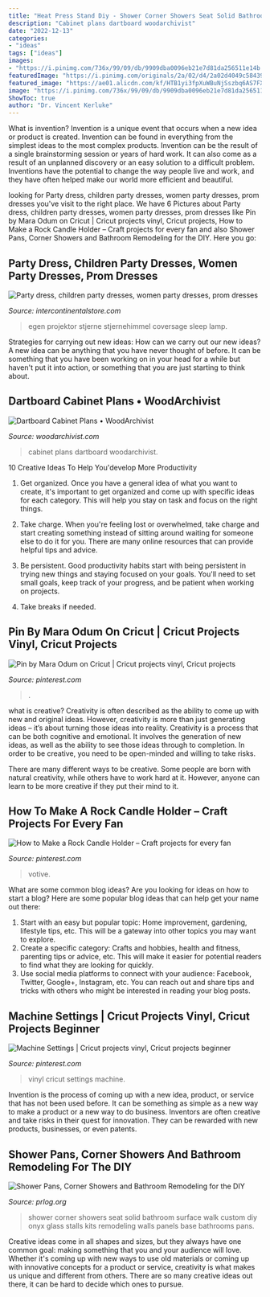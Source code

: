 ```yaml
---
title: "Heat Press Stand Diy - Shower Corner Showers Seat Solid Bathroom Surface Walk Custom Diy Onyx Glass Stalls Kits Remodeling Walls Panels Base Bathrooms Pans"
description: "Cabinet plans dartboard woodarchivist"
date: "2022-12-13"
categories:
- "ideas"
tags: ["ideas"]
images:
- "https://i.pinimg.com/736x/99/09/db/9909dba0096eb21e7d81da256511e14b.jpg"
featuredImage: "https://i.pinimg.com/originals/2a/02/d4/2a02d4049c58439e926e0454c91603be.jpg"
featured_image: "https://ae01.alicdn.com/kf/HTB1yi3fpXuWBuNjSszbq6AS7FXaq/Coversage-Rotating-Night-Light-Projector-Spin-Starry-Sky-Star-Master-Children-Kids-Baby-Sleep-Romantic-Led.jpg_640x640.jpg"
image: "https://i.pinimg.com/736x/99/09/db/9909dba0096eb21e7d81da256511e14b.jpg"
ShowToc: true
author: "Dr. Vincent Kerluke"
---
```



What is invention?
Invention is a unique event that occurs when a new idea or product is created. Invention can be found in everything from the simplest ideas to the most complex products. Invention can be the result of a single brainstorming session or years of hard work. It can also come as a result of an unplanned discovery or an easy solution to a difficult problem. Inventions have the potential to change the way people live and work, and they have often helped make our world more efficient and beautiful.

	

		
looking for Party dress, children party dresses, women party dresses, prom dresses you've visit to the right place. We have 6 Pictures about Party dress, children party dresses, women party dresses, prom dresses like Pin by Mara Odum on Cricut | Cricut projects vinyl, Cricut projects, How to Make a Rock Candle Holder – Craft projects for every fan and also Shower Pans, Corner Showers and Bathroom Remodeling for the DIY. Here you go:
		
    
## Party Dress, Children Party Dresses, Women Party Dresses, Prom Dresses

<img loading=lazy src="https://ae01.alicdn.com/kf/HTB1yi3fpXuWBuNjSszbq6AS7FXaq/Coversage-Rotating-Night-Light-Projector-Spin-Starry-Sky-Star-Master-Children-Kids-Baby-Sleep-Romantic-Led.jpg_640x640.jpg" onerror="this.onerror=null;this.src='https://tse4.mm.bing.net/th?id=OIP.1x8KYZcnzieUJeORe-n4FQHaHa&amp;pid=15.1';" alt="Party dress, children party dresses, women party dresses, prom dresses">

_Source: intercontinentalstore.com_

>egen projektor stjerne stjernehimmel coversage sleep lamp. 

	

Strategies for carrying out new ideas: How can we carry out our new ideas?
A new idea can be anything that you have never thought of before. It can be something that you have been working on in your head for a while but haven't put it into action, or something that you are just starting to think about.

    
## Dartboard Cabinet Plans • WoodArchivist

<img loading=lazy src="http://woodarchivist.com/wp-content/uploads/2015/12/394-Dartboard-Cabinet-Plans-4-1.jpg" onerror="this.onerror=null;this.src='https://tse1.mm.bing.net/th?id=OIP.ZBhGwMk6aGwEW0s1Bn8PkAHaJ9&amp;pid=15.1';" alt="Dartboard Cabinet Plans • WoodArchivist">

_Source: woodarchivist.com_

>cabinet plans dartboard woodarchivist. 

	

10 Creative Ideas To Help You'develop More Productivity
1. Get organized. Once you have a general idea of what you want to create, it's important to get organized and come up with specific ideas for each category. This will help you stay on task and focus on the right things.
2. Take charge. When you're feeling lost or overwhelmed, take charge and start creating something instead of sitting around waiting for someone else to do it for you. There are many online resources that can provide helpful tips and advice.

3. Be persistent. Good productivity habits start with being persistent in trying new things and staying focused on your goals. You'll need to set small goals, keep track of your progress, and be patient when working on projects.

4. Take breaks if needed.

    
## Pin By Mara Odum On Cricut | Cricut Projects Vinyl, Cricut Projects

<img loading=lazy src="https://i.pinimg.com/736x/56/31/6f/56316f98599fc58b52a68804a690c5a7.jpg" onerror="this.onerror=null;this.src='https://tse4.mm.bing.net/th?id=OIP.QXYTfSDPqyiMLhvU0BNjWQHaKT&amp;pid=15.1';" alt="Pin by Mara Odum on Cricut | Cricut projects vinyl, Cricut projects">

_Source: pinterest.com_

>. 

	

what is creative?
Creativity is often described as the ability to come up with new and original ideas. However, creativity is more than just generating ideas – it’s about turning those ideas into reality.
Creativity is a process that can be both cognitive and emotional. It involves the generation of new ideas, as well as the ability to see those ideas through to completion. In order to be creative, you need to be open-minded and willing to take risks.

There are many different ways to be creative. Some people are born with natural creativity, while others have to work hard at it. However, anyone can learn to be more creative if they put their mind to it.

    
## How To Make A Rock Candle Holder – Craft Projects For Every Fan

<img loading=lazy src="https://i.pinimg.com/originals/2a/02/d4/2a02d4049c58439e926e0454c91603be.jpg" onerror="this.onerror=null;this.src='https://tse4.mm.bing.net/th?id=OIP.otEGYewJQfcDw630h7No2AHaLF&amp;pid=15.1';" alt="How to Make a Rock Candle Holder – Craft projects for every fan">

_Source: pinterest.com_

>votive. 

	

What are some common blog ideas?
Are you looking for ideas on how to start a blog? Here are some popular blog ideas that can help get your name out there: 
1. Start with an easy but popular topic: Home improvement, gardening, lifestyle tips, etc. This will be a gateway into other topics you may want to explore.
2. Create a specific category: Crafts and hobbies, health and fitness, parenting tips or advice, etc. This will make it easier for potential readers to find what they are looking for quickly.
3. Use social media platforms to connect with your audience: Facebook, Twitter, Google+, Instagram, etc. You can reach out and share tips and tricks with others who might be interested in reading your blog posts.

    
## Machine Settings | Cricut Projects Vinyl, Cricut Projects Beginner

<img loading=lazy src="https://i.pinimg.com/736x/99/09/db/9909dba0096eb21e7d81da256511e14b.jpg" onerror="this.onerror=null;this.src='https://tse1.mm.bing.net/th?id=OIP.b5MI7iBem0DYDzpZL8AmBwHaKn&amp;pid=15.1';" alt="Machine Settings | Cricut projects vinyl, Cricut projects beginner">

_Source: pinterest.com_

>vinyl cricut settings machine. 

	

Invention is the process of coming up with a new idea, product, or service that has not been used before. It can be something as simple as a new way to make a product or a new way to do business. Inventors are often creative and take risks in their quest for innovation. They can be rewarded with new products, businesses, or even patents.

    
## Shower Pans, Corner Showers And Bathroom Remodeling For The DIY

<img loading=lazy src="https://www.prlog.org/12361510-frameless-corner-walk-in-shower.jpg" onerror="this.onerror=null;this.src='https://tse3.mm.bing.net/th?id=OIP.xGXzpgMGUl5OeEyaznKxmwHaLP&amp;pid=15.1';" alt="Shower Pans, Corner Showers and Bathroom Remodeling for the DIY">

_Source: prlog.org_

>shower corner showers seat solid bathroom surface walk custom diy onyx glass stalls kits remodeling walls panels base bathrooms pans. 

	

Creative ideas come in all shapes and sizes, but they always have one common goal: making something that you and your audience will love. Whether it's coming up with new ways to use old materials or coming up with innovative concepts for a product or service, creativity is what makes us unique and different from others. There are so many creative ideas out there, it can be hard to decide which ones to pursue.

